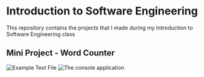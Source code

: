 # Introduction to Software Engineering
This repository contains the projects that I made during my Introduction to Software Engineering class

## Mini Project - Word Counter
![Example Text File](https://user-images.githubusercontent.com/43148881/97616253-5eb98880-1a2d-11eb-8a95-c61cee8d97f1.png)
![The console application](https://user-images.githubusercontent.com/43148881/97616316-72fd8580-1a2d-11eb-90a3-0eb45c59395e.png)

